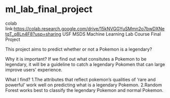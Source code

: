 # ml_lab_final_project
colab link:https://colab.research.google.com/drive/15kNVGGYuSMmn2o7bwDXNetqT_q8Ln4F8?usp=sharing
USF MSDS Machine Learning Lab Course Final Project

This project aims to predict whether or not a Pokemon is a legendary?

Why it is important?
If we find out what consitutes a Pokemon to be legendary, it will be a guideline to catch a legendary Pokomen that can large improve users' experience.

What I find?
1.The attributes that reflect pokemon’s qualities of ‘rare and powerful’ work well on predicting what is a legendary Pokemon.
2.Random Forest works best to classify the legendary Pokemon and normal Pokemon.
